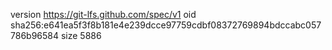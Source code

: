 version https://git-lfs.github.com/spec/v1
oid sha256:e641ea5f3f8b181e4e239dcce97759cdbf08372769894bdccabc057786b96584
size 5886
